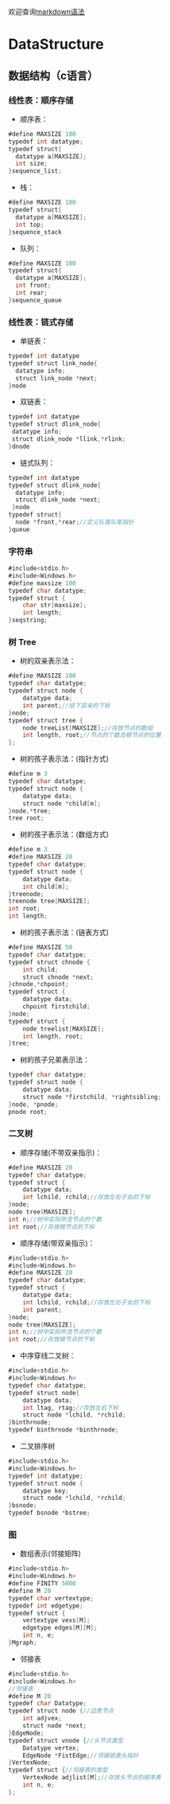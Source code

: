 欢迎查询[markdown语法](http://blog.csdn.net/witnessai1/article/details/52551362)
# **DataStructure**

## 数据结构（c语言）

### **线性表：顺序存储**
* 顺序表：
```java
#define MAXSIZE 100
typedef int datatype;
typedef struct{
  datatype a[MAXSIZE];
  int size;
}sequence_list;
```
* 栈：
```java
#define MAXSIZE 100
typedef struct{
  datatype a[MAXSIZE];
  int top;
}sequence_stack
```
* 队列：
```java
#define MAXSIZE 100
typedef struct{
  datatype a[MAXSIZE];
  int front;
  int rear;
}sequence_queue
```

### **线性表：链式存储**
* 单链表：
```java
typedef int datatype
typedef struct link_node{
  datatype info;
  struct link_node *next;
}node
 ```
* 双链表：
 ```java
 typedef int datatype
typedef struct dlink_node{
  datatype info;
  struct dlink_node *llink,*rlink;
 }dnode
 ```
* 链式队列：
```java
typedef int datatype
typedef struct dlink_node{
  datatype info;
  struct dlink_node *next;
 }node
typedef struct{
  node *front,*rear;//定义队首队尾指针
}queue
```
### **字符串**
```java
#include<stdio.h>
#include<Windows.h>
#define maxsize 100
typedef char datatype;
typedef struct {
	char str[maxsize];
	int length;
}seqstring;
```
### **树 Tree**
* 树的双亲表示法：
```java
#define MAXSIZE 100
typedef char datatype;
typedef struct node {
	datatype data;
	int parent;//结下双亲的下标
}node;
typedef struct tree {
	node treeList[MAXSIZE];//存放节点的数组
	int length, root;//节点的个数及根节点的位置
};
```
* 树的孩子表示法：(指针方式)
```java
#define m 3
typedef char datatype;
typedef struct node {
	datatype data;
	struct node *child[m];
}node,*tree;
tree root;
```
* 树的孩子表示法：(数组方式)
```java
#define m 3
#define MAXSIZE 20
typedef char datatype;
typedef struct node {
	datatype data;
	int child[m];
}treenode;
treenode tree[MAXSIZE];
int root;
int length;
```
* 树的孩子表示法：(链表方式)
```java
#define MAXSIZE 50
typedef char datatype;
typedef struct chnode {
	int child;
	struct chnode *next;
}chnode,*chpoint;
typedef struct {
	datatype data;
	chpoint firstchild;
}node;
typedef struct {
	node treelist[MAXSIZE];
	int length, root;
}tree;
```
* 树的孩子兄弟表示法：
```java
typedef char datatype;
typedef struct node {
	datatype data;
	struct node *firstchild, *rightsibling;
}node, *pnode;
pnode root;
```

### **二叉树**
* 顺序存储(不带双亲指示)：
```java
#define MAXSIZE 20
typedef char datatype;
typedef struct {
	datatype data;
	int lchild, rchild;//存放左右子女的下标
}node;
node tree[MAXSIZE];
int n;//树中实际所含节点的个数
int root;//存放根节点的下标
```
* 顺序存储(带双亲指示)：
```java
#include<stdio.h>
#include<Windows.h>
#define MAXSIZE 20
typedef char datatype;
typedef struct {
	datatype data;
	int lchild, rchild;//存放左右子女的下标
	int parent;
}node;
node tree[MAXSIZE];
int n;//树中实际所含节点的个数
int root;//存放根节点的下标
```
* 中序穿线二叉树：
```java
#include<stdio.h>
#include<Windows.h>
typedef char datatype;
typedef struct node{
	datatype data;
	int ltag, rtag;//存放左右下标
	struct node *lchild, *rchild;
}binthrnode;
typedef binthrnode *binthrnode;
```
* 二叉排序树
```java
#include<stdio.h>
#include<Windows.h>
typedef int datatype;
typedef struct node {
	datatype key;
	struct node *lchild, *rchild;
}bsnode;
typedef bsnode *bstree;
```
### **图**
* 数组表示(邻接矩阵)
```java
#include<stdio.h>
#include<Windows.h>
#define FINITY 5000
#define M 20
typedef char vertextype;
typedef int edgetype;
typedef struct {
	vertextype vexs[M];
	edgetype edges[M][M];
	int n, e;
}Mgraph;
```
* 邻接表
```java
#include<stdio.h>
#include<Windows.h>
//邻接表
#define M 20
typedef char Datatype;
typedef struct node {//边表节点
	int adjvex;
	struct node *next;
}EdgeNode;
typedef struct vnode {//头节点类型
	Datatype vertex;
	EdgeNode *FistEdge;//邻接链表头指针
}VertexNode;
typedef struct {//邻接表的类型
	VertexNode adjlist[M];//存放头节点的顺序表
	int n, e;
};
```
